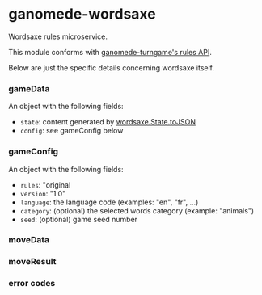 # ganomede-wordsaxe

Wordsaxe rules microservice.

This module conforms with [ganomede-turngame's rules API](https://github.com/j3k0/ganomede-turngame/blob/master/rulesapi.md).

Below are just the specific details concerning wordsaxe itself.

### gameData

An object with the following fields:

 - `state`: content generated by [wordsaxe.State.toJSON](https://github.com/j3k0/ganomede-wordsaxe/blob/8e12cdcc502d24056edb337dbd80fdd3e644ac57/lib/wordsaxe/wordsaxe.js#L417-L419)
 - `config`: see gameConfig below

### gameConfig

An object with the following fields:

 - `rules`: "original
 - `version`: "1.0"
 - `language`: the language code (examples: "en", "fr", ...)
 - `category`: (optional) the selected words category (example: "animals")
 - `seed`: (optional) game seed number

### moveData

### moveResult

### error codes
